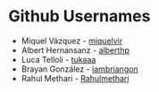 # Github Usernames

- Miquel Vázquez - [miquelvir](https://github.com/miquelvir)
- Albert Hernansanz - [alberthp](https://github.com/alberthp)
- Luca Telloli - [tukaaa](https://github.com/tukaaa)
- Brayan González - [iambriangon](https://github.com/iambriangon)
- Rahul Methari - [Rahulmethari](https://github.com/Rahulmethari)

